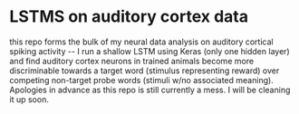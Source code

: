 # LSTMS on auditory cortex data <br>

this repo forms the bulk of my neural data analysis on auditory cortical spiking activity -- I run a shallow LSTM using Keras (only one hidden layer) and find auditory cortex neurons in trained animals 
become more discriminable towards a target word (stimulus representing reward) over competing non-target probe words (stimuli w/no associated meaning). <br>
Apologies in advance as this repo is still currently a mess. I will be cleaning it up soon. <br>
